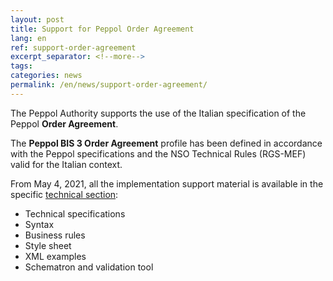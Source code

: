 ```yaml
---
layout: post
title: Support for Peppol Order Agreement
lang: en
ref: support-order-agreement
excerpt_separator: <!--more-->
tags:
categories: news
permalink: /en/news/support-order-agreement/
---
```


The Peppol Authority supports the use of the Italian specification of the
Peppol **Order Agreement**.

The **Peppol BIS 3 Order Agreement** profile has been defined in accordance
with the Peppol specifications and the NSO Technical Rules (RGS-MEF) valid for
the Italian context.<!--more-->

From May 4, 2021, all the implementation support material is available in the
specific [technical
section](https://peppol-docs.agid.gov.it/docs/my_index-ENG.jsp):

-   Technical specifications
-   Syntax
-   Business rules
-   Style sheet
-   XML examples
-   Schematron and validation tool
